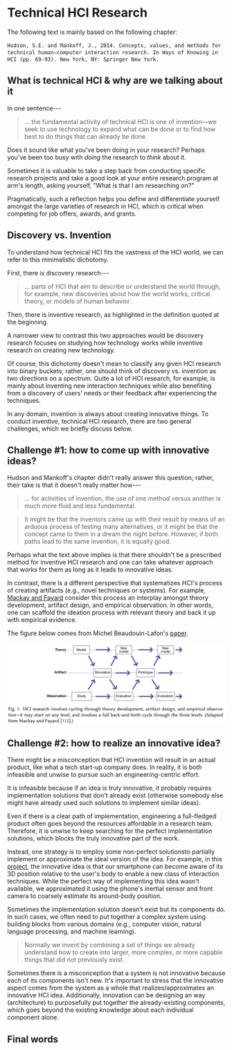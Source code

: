 # Technical HCI Research

The following text is mainly based on the following chapter:

```
Hudson, S.E. and Mankoff, J., 2014. Concepts, values, and methods for technical human–computer interaction research. In Ways of Knowing in HCI (pp. 69-93). New York, NY: Springer New York.
```

<!-- tldr -->
## What is technical HCI & why are we talking about it
In one sentence---
> ... the fundamental activity of technical HCI is one of invention—we seek to use technology to expand what can be done or to find how best to do things that can already be done.

Does it sound like what you've been doing in your research? Perhaps you've been too busy with *doing* the research to *think* about it.

Sometimes it is valuable to take a step back from conducting specific research projects and take a good look at your entire research program at arm's length, asking yourself, "What is that I am researching on?"

Pragmatically, such a reflection helps you define and differentiate yourself amongst the large varieties of research in HCI, which is critical when competing for job offers, awards, and grants.


## Discovery vs. Invention
To understand how technical HCI fits the vastness of the HCI world, we can refer to this minimalistic dichotomy.

First, there is discovery research---
> ... parts of HCI that aim to describe or understand the world through, for example, new discoveries about how the world works, critical theory, or models of human behavior.

Then, there is inventive research, as highlighted in the definition quoted at the beginning.

A narrower view to contrast this two approaches would be discovery research focuses on studying how technology works while inventive research on creating new technology.

Of course, this dichotomy doesn't mean to classify any given HCI research into binary buckets; rather, one should think of discovery vs. invention as two directions on a spectrum.
Quite a lot of HCI research, for example, is mainly about inventing new interaction techniques while also benefiting from a discovery of users' needs or their feedback after experiencing the techniques.


In any domain, invention is always about creating innovative things. 
To conduct inventive, technical HCI research, there are two general challenges, which we briefly discuss below.
<!-- how to realize an innovative idea -->

## Challenge \#1: how to come up with innovative ideas?
Hudson and Mankoff's chapter didn't really answer this question; rather, their take is that it doesn't really matter how---

> ... for activities of invention, the use of one method versus another is much more fluid and less fundamental.

> It might be that the inventors came up with their result by means of an arduous process of testing many alternatives, or it might be that the concept came to them in a dream the night before. However, if both paths lead to the same invention, it is equally good.

Perhaps what the text above implies is that there shouldn't be a prescribed method for inventive HCI research and one can take whatever approach that works for them as long as it leads to innovative ideas.

In contrast, there is a different perspective that systematizes HCI's process of creating artifacts (e.g., novel techniques or systems).
For example, [Mackay and Fayard](https://dl.acm.org/doi/abs/10.1145/263552.263612) consider this process an interplay amongst theory development, artifact design, and empirical observation. 
In other words, one can scaffold the ideation process with relevant theory and back it up with empirical evidence.

The figure below comes from Michel Beaudouin-Lafon's [paper](https://dl.acm.org/doi/full/10.1145/3468505).

![A diagram showing Mackay and Fayard's model of HCI research that is an interplay amongst theory development, artifact design, and empirical observation](assets/mackay-fayard.png)

## Challenge \#2: how to realize an innovative idea?
There might be a misconception that HCI invention will result in an actual product, like what a tech start-up company does.
In reality, it is both infeasible and unwise to pursue such an engineering-centric effort.

It is infeasible because if an idea is truly innovative, it probably requires implementation solutions that don't already exist (otherwise somebody else might have already used such solutions to implement similar ideas).

Even if there is a clear path of implementation, engineering a full-fledged product often goes beyond the resources affordable in a research team.
Therefore, it is unwise to keep searching for the perfect implementation solutions, which blocks the truly innovative part of the work.

Instead, one strategy is to employ some non-perfect solutionsto partially implement or approximate the ideal version of the idea.
For example, in this [project](https://hci.ucla.edu/#projects-around-body-interaction), the innovative idea is that our smartphone can become aware of its 3D position relative to the user's body to enable a new class of interaction techniques. 
While the perfect way of implementing this idea wasn't available, we approximated it using the phone's inertial sensor and front camera to coarsely estimate its around-body position.

Sometimes the implementation solution doesn't exist but its components do.
In such cases, we often need to put together a complex system using building blocks from various domains (e.g., computer vision, natural language processing, and machine learning).

> Normally we invent by combining a set of things we already understand how to create into larger, more complex, or more capable things that did not previously exist.

Sometimes there is a misconception that a system is not innovative because each of its components isn't new. It's important to stress that the innovative aspect comes from the system as a whole that realizes/approximates an innovative HCI idea. 
Additionally, innovation can be designing an way (architecture) to purposefully put together the already-existing components, which goes beyond the existing knowledge about each individual component alone.

<!-- Why implementation solutions for invention are not often the most advanced -->

<!-- ## Methods of invention: science or myth? -->
<!-- the controversial aspect -->
<!-- process not important -->
<!-- cookbook-y -->

## Final words
